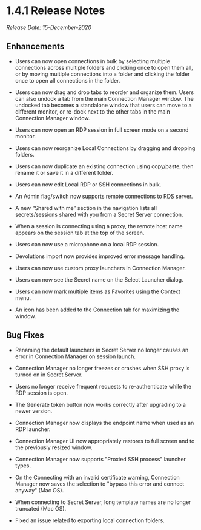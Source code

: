 [title]: # (1.4.1 Release)
[tags]: # (release notes)
[priority]: # (890)
# 1.4.1 Release Notes

*Release Date: 15-December-2020*

## Enhancements

* Users can now open connections in bulk by selecting multiple connections across multiple folders and clicking once to open them all, or by moving multiple connections into a folder and clicking the folder once to open all connections in the folder.

* Users can now drag and drop tabs to reorder and organize them. Users can also undock a tab from the main Connection Manager window. The undocked tab becomes a standalone window that users can move to a different monitor, or re-dock next to the other tabs in the main Connection Manager window.

* Users can now open an RDP session in full screen mode on a second monitor.

* Users can now reorganize Local Connections by dragging and dropping folders.

* Users can now duplicate an existing connection using copy/paste, then rename it or save it in a different folder.

* Users can now edit Local RDP or SSH connections in bulk.

* An Admin flag/switch now supports remote connections to RDS server.

* A new “Shared with me” section in the navigation lists all secrets/sessions shared with you from a Secret Server connection.

* When a session is connecting using a proxy, the remote host name appears on the session tab at the top of the screen.

* Users can now use a microphone on a local RDP session.

* Devolutions import now provides improved error message handling.

* Users can now use custom proxy launchers in Connection Manager.

* Users can now see the Secret name on the Select Launcher dialog.

* Users can now mark multiple items as Favorites using the Context menu.

* An icon has been added to the Connection tab for maximizing the window.


## Bug Fixes

* Renaming the default launchers in Secret Server no longer causes an error in Connection Manager on session launch.

* Connection Manager no longer freezes or crashes when SSH proxy is turned on in Secret Server.

* Users no longer receive frequent requests to re-authenticate while the RDP session is open.

* The Generate token button now works correctly after upgrading to a newer version.

* Connection Manager now displays the endpoint name when used as an RDP launcher.

* Connection Manager UI now appropriately restores to full screen and to the previously resized window.

* Connection Manager now supports "Proxied SSH process" launcher types.

* On the Connecting with an invalid certificate warning, Connection Manager now saves the selection to "bypass this error and connect anyway" (Mac OS).

* When connecting to Secret Server, long template names are no longer truncated (Mac OS).

* Fixed an issue related to exporting local connection folders.